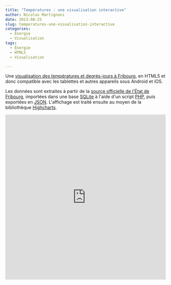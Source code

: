 ```yaml
---
title: "Températures : une visualisation interactive"
author: Nicolas Martignoni
date: 2013-08-25
slug: temperatures-une-visualisation-interactive
categories:
  - Énergie
  - Visualisation
tags:
  - Énergie
  - HTML5
  - Visualisation

---
```

Une [visualisation des températures et degrés-jours à Fribourg][6], en HTML5 et donc compatible avec les tablettes et autres appareils sous Android et iOS.

Les données sont extraites à partir de la [source officielle de l'État de Fribourg][1], importées dans une base [SQLite][2] à l'aide d'un script [PHP][3], puis exportées en [JSON][4]. L'affichage est traité ensuite au moyen de la bibliothèque [Highcharts][5].

<iframe src="https://meteo.martignoni.net/" width="100%" height="520" scrolling="yes" class="iframe-class" frameborder="0"></iframe>

 [1]: https://www.fr.ch/sde/energie-agriculture-et-environnement/energie/degres-jours-et-temperature-moyenne-releves-hebdomadaires "Service de l'énergie, Fribourg"
 [2]: https://www.sqlite.org/ "SQLite"
 [3]: https://php.net/ "PHP"
 [4]: https://www.json.org/ "JSON"
 [5]: https://www.highcharts.com/ "Highcharts"
 [6]: https://meteo.martignoni.net/ "Températures et degrés-jours à Fribourg"

<!--more-->
